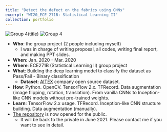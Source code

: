 ```yaml
---
title: "Detect the defect on the fabrics using CNNs"
excerpt: "WI20_ECE 271B: Statistical Learning II"
collection: portfolio
---
```

![Group 4(title)](https://user-images.githubusercontent.com/58493928/116168944-7611bf80-a6b8-11eb-91a8-f93c8a537f49.png)
![Group 4](https://user-images.githubusercontent.com/58493928/116167829-fda9ff00-a6b5-11eb-8592-1aeda40e905d.png)
- **Who**: the group project (2 people including myself)
  - I was in charge of writing proposal, all codes, writing final report, and making PPT slides.
- **When**: Jan. 2020 - Mar. 2020
- **Where**: ECE271B (Statistical Learning II) group project
- **What**: Building the deep learning model to classify the dataset as Pass/Fail - Binary classification
  - **Dataset**: [AITEX](https://www.aitex.es/afid) company open source dataset.
- **How**: Python. OpenCV. TensorFlow 2.x. TFRecord. Data augmentation (image flipping, rotation, translation). From vanilla CNNs to Inception-like CNN models without pre-trained weights.
- **Learn**: TensorFlow 2.x usage. TFRecord. Inception-like CNN structure building. Data augmentation (manually). 
- [The repository](https://github.com/haenara-shin/ECE271B.git) is now opened for the public.
  - It will be back to the private in June 2021. Please contact me if you want to see in detail.
